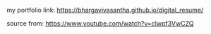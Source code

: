 my portfolio link: https://bhargavivasantha.github.io/digital_resume/

source from: https://www.youtube.com/watch?v=clwpf3VwCZQ
